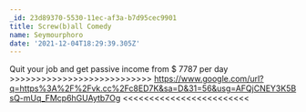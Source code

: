 ```yaml
---
_id: 23d89370-5530-11ec-af3a-b7d95cec9901
title: Screw(b)all Comedy
name: Seymourphoro
date: '2021-12-04T18:29:39.305Z'
---
```

Quit your job and get passive income from $ 7787 per day >>>>>>>>>>>>>>>>>>>>>>>>>>> https://www.google.com/url?q=https%3A%2F%2Fvk.cc%2Fc8ED7K&sa=D&31=56&usg=AFQjCNEY3K5BsQ-mUq_FMcp6hGUAytb7Og <<<<<<<<<<<<<<<<<<<<<<<<
